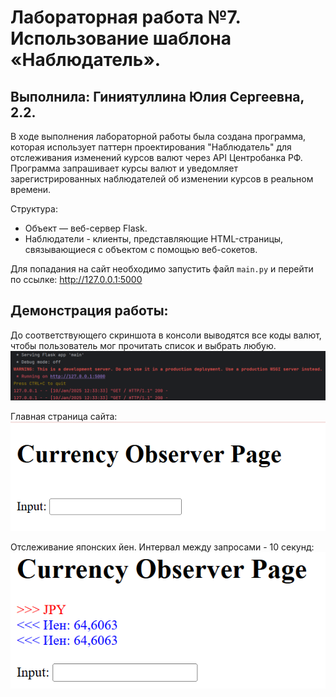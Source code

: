 # Лабораторная работа №7. Использование шаблона «Наблюдатель».
## Выполнила: Гиниятуллина Юлия Сергеевна, 2.2.

В ходе выполнения лабораторной работы была создана программа, которая использует паттерн проектирования "Наблюдатель" для отслеживания изменений курсов валют через API Центробанка РФ. Программа запрашивает курсы валют и уведомляет зарегистрированных наблюдателей об изменении курсов в реальном времени.

Структура:

* Объект — веб-сервер Flask.
* Наблюдатели - клиенты, представляющие HTML-страницы, связывающиеся с объектом с помощью веб-сокетов.

Для попадания на сайт необходимо запустить файл ```main.py``` и перейти по ссылке: http://127.0.0.1:5000 

## Демонстрация работы:

До соответствующего скриншота в консоли выводятся все коды валют, чтобы пользователь мог прочитать список и выбрать любую. 
![1](images/img1.png)

Главная страница сайта:
![2](images/img2.png)

Отслеживание японских йен. Интервал между запросами - 10 секунд:
![3](images/img3.png)
